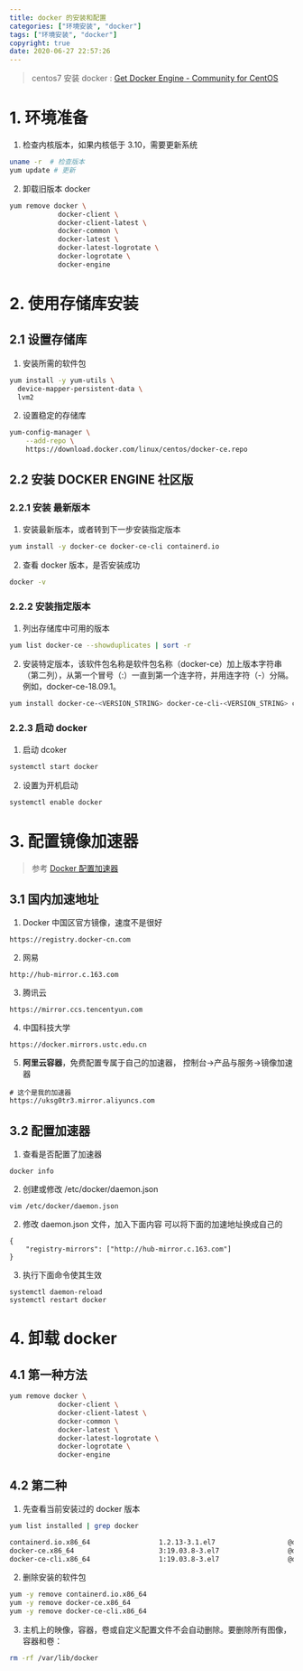 ```yaml
---
title: docker 的安装和配置
categories: ["环境安装", "docker"]
tags: ["环境安装", "docker"]
copyright: true
date: 2020-06-27 22:57:26
---
```


>  centos7 安装 docker  : [Get Docker Engine - Community for CentOS](https://docs.docker.com/install/linux/docker-ce/centos/) 

<!--more-->

# 1. 环境准备

1. 检查内核版本，如果内核低于 3.10，需要更新系统
```bash
uname -r  # 检查版本
yum update # 更新
```
2. 卸载旧版本 docker
```bash
yum remove docker \
            docker-client \
            docker-client-latest \
            docker-common \
            docker-latest \
            docker-latest-logrotate \
            docker-logrotate \
            docker-engine
```



# 2. 使用存储库安装

## 2.1 设置存储库

1. 安装所需的软件包
```bash
yum install -y yum-utils \
  device-mapper-persistent-data \
  lvm2
```

2. 设置稳定的存储库
```bash
yum-config-manager \
    --add-repo \
    https://download.docker.com/linux/centos/docker-ce.repo
```



## 2.2 安装 DOCKER ENGINE 社区版



### 2.2.1 安装 最新版本

1. 安装最新版本，或者转到下一步安装指定版本
```bash
yum install -y docker-ce docker-ce-cli containerd.io
```
2. 查看 docker 版本，是否安装成功
```bash
docker -v
```



### 2.2.2 安装指定版本

1. 列出存储库中可用的版本
```bash
yum list docker-ce --showduplicates | sort -r
```

2. 安装特定版本，该软件包名称是软件包名称（docker-ce）加上版本字符串（第二列），从第一个冒号（:）一直到第一个连字符，并用连字符（-）分隔。例如，docker-ce-18.09.1。
```bash
yum install docker-ce-<VERSION_STRING> docker-ce-cli-<VERSION_STRING> containerd.io
```



### 2.2.3 启动 docker

1. 启动 dcoker
```bash
systemctl start docker
```
2. 设置为开机启动
```bash
systemctl enable docker
```



# 3. 配置镜像加速器

> 参考 [Docker 配置加速器](https://cloud.tencent.com/developer/article/1151242)

## 3.1 国内加速地址

1. Docker 中国区官方镜像，速度不是很好
```
https://registry.docker-cn.com
```

2. 网易
```
http://hub-mirror.c.163.com
```

3. 腾讯云
```
https://mirror.ccs.tencentyun.com
```

4. 中国科技大学
```
https://docker.mirrors.ustc.edu.cn
```

5. **阿里云容器**，免费配置专属于自己的加速器， 控制台->产品与服务->镜像加速器

```
# 这个是我的加速器
https://uksg0tr3.mirror.aliyuncs.com
```



## 3.2 配置加速器

1. 查看是否配置了加速器
```
docker info
```

2. 创建或修改 /etc/docker/daemon.json
```
vim /etc/docker/daemon.json
```

2. 修改 daemon.json 文件，加入下面内容
可以将下面的加速地址换成自己的
```
{
    "registry-mirrors": ["http://hub-mirror.c.163.com"]
}
```

3. 执行下面命令使其生效
```
systemctl daemon-reload
systemctl restart docker
```



# 4. 卸载 docker

## 4.1 第一种方法

```bash
yum remove docker \
            docker-client \
            docker-client-latest \
            docker-common \
            docker-latest \
            docker-latest-logrotate \
            docker-logrotate \
            docker-engine
```
## 4.2 第二种

1. 先查看当前安装过的 docker 版本

```bash
yum list installed | grep docker
```

```bash
containerd.io.x86_64                 1.2.13-3.1.el7                  @docker-ce-stable
docker-ce.x86_64                     3:19.03.8-3.el7                 @docker-ce-stable
docker-ce-cli.x86_64                 1:19.03.8-3.el7                 @docker-ce-stable
```

2. 删除安装的软件包
```bash
yum -y remove containerd.io.x86_64 
yum -y remove docker-ce.x86_64
yum -y remove docker-ce-cli.x86_64 
```


3. 主机上的映像，容器，卷或自定义配置文件不会自动删除。要删除所有图像，容器和卷：
```bash
rm -rf /var/lib/docker
```